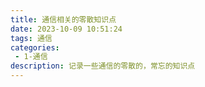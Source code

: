 ```yaml
---
title: 通信相关的零散知识点
date: 2023-10-09 10:51:24
tags: 通信
categories:
 - 1-通信
description: 记录一些通信的零散的，常忘的知识点
---
```


